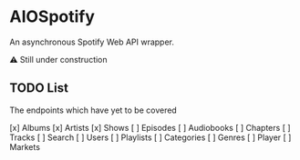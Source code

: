 # AIOSpotify

An asynchronous Spotify Web API wrapper.

⚠️ Still under construction

## TODO List

The endpoints which have yet to be covered

[x] Albums
[x] Artists
[x] Shows
[ ] Episodes
[ ] Audiobooks
[ ] Chapters
[ ] Tracks
[ ] Search
[ ] Users
[ ] Playlists
[ ] Categories
[ ] Genres
[ ] Player
[ ] Markets